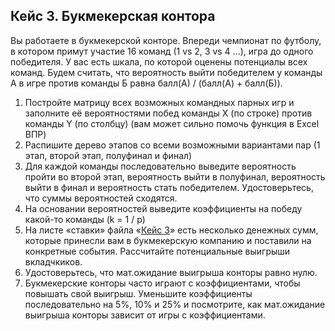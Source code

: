 ## Кейс 3. Букмекерская контора

Вы работаете в букмекерской конторе. Впереди чемпионат по футболу, в котором примут участие 16 команд (1 vs 2, 3 vs 4 ...), игра до одного победителя. У вас есть шкала, по которой оценены потенциалы всех команд. Будем считать, что вероятность выйти победителем у команды А в игре против команды Б равна балл(А) / (балл(А) + балл(Б)). 

1. Постройте матрицу всех возможных командных парных игр и заполните её вероятностями побед команды Х (по строке) против команды Y (по столбцу) (вам может сильно помочь функция в Excel ВПР)
2. Распишите дерево этапов со всеми возможными вариантами пар (1 этап, второй этап, полуфинал и финал)
3. Для каждой команды последовательно выведите вероятность пройти во второй этап, вероятность выйти в полуфинал, вероятность выйти в финал и вероятность стать победителем. Удостоверьтесь, что суммы вероятностей сходятся.
4. На основании вероятностей выведите коэффициенты на победу какой-то команды (k = 1 / p)
5. На листе «ставки» файла «[Кейс 3](https://s3-us-west-2.amazonaws.com/secure.notion-static.com/ae9fbe6b-b693-4a2e-8846-b842ac45537f/_3__.xlsx)» есть несколько денежных сумм, которые принесли вам в букмекерскую компанию и поставили на конкретные события. Рассчитайте потенциальные выигрыши вкладчкиков.
6. Удостоверьтесь, что мат.ожидание выигрыша конторы равно нулю. 
7. Букмекерские конторы часто играют с коэффициентами, чтобы повышать свой выигрыш. Уменьшите коэффициенты последовательно на 5%, 10% и 25% и посмотрите, как мат.ожидание выигрыша конторы зависит от игры с коэффициентами.
